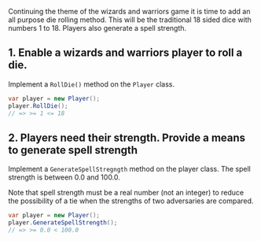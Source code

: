 Continuing the theme of the wizards and warriors game it is time to add an all purpose die rolling method. This will be the traditional 18 sided dice with numbers 1 to 18. Players also generate a spell strength.

## 1. Enable a wizards and warriors player to roll a die.

Implement a `RollDie()` method on the `Player` class.

```csharp
var player = new Player();
player.RollDie();
// => >= 1 <= 18
```

## 2. Players need their strength. Provide a means to generate spell strength

Implement a `GenerateSpellStregngth` method on the player class. The spell strength is between 0.0 and 100.0.

Note that spell strength must be a real number (not an integer) to reduce the possibility of a tie when the strengths of two adversaries are compared.

```csharp
var player = new Player();
player.GenerateSpellStrength();
// => >= 0.0 < 100.0
```

